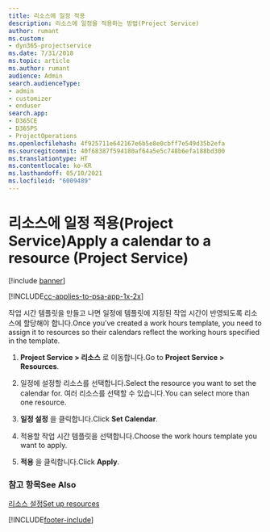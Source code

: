 ```yaml
---
title: 리소스에 일정 적용
description: 리소스에 일정을 적용하는 방법(Project Service)
author: rumant
ms.custom:
- dyn365-projectservice
ms.date: 7/31/2018
ms.topic: article
ms.author: rumant
audience: Admin
search.audienceType:
- admin
- customizer
- enduser
search.app:
- D365CE
- D365PS
- ProjectOperations
ms.openlocfilehash: 4f925711e642167e6b5e8e0cbff7e549d35b2efa
ms.sourcegitcommit: 40f68387f594180af64a5e5c748b6efa188bd300
ms.translationtype: HT
ms.contentlocale: ko-KR
ms.lasthandoff: 05/10/2021
ms.locfileid: "6009489"
---
```

# <a name="apply-a-calendar-to-a-resource-project-service"></a><span data-ttu-id="01d4f-103">리소스에 일정 적용(Project Service)</span><span class="sxs-lookup"><span data-stu-id="01d4f-103">Apply a calendar to a resource (Project Service)</span></span>

[!include [banner](../includes/psa-now-project-operations.md)]

[!INCLUDE[cc-applies-to-psa-app-1x-2x](../includes/cc-applies-to-psa-app-1x-2x.md)]

<span data-ttu-id="01d4f-104">작업 시간 템플릿을 만들고 나면 일정에 템플릿에 지정된 작업 시간이 반영되도록 리소스에 할당해야 합니다.</span><span class="sxs-lookup"><span data-stu-id="01d4f-104">Once you’ve created a work hours template, you need to assign it to resources so their calendars reflect the working hours specified in the template.</span></span>  
  
1.  <span data-ttu-id="01d4f-105">**Project Service > 리소스** 로 이동합니다.</span><span class="sxs-lookup"><span data-stu-id="01d4f-105">Go to **Project Service > Resources**.</span></span>  
  
2.  <span data-ttu-id="01d4f-106">일정에 설정할 리소스를 선택합니다.</span><span class="sxs-lookup"><span data-stu-id="01d4f-106">Select the resource you want to set the calendar for.</span></span> <span data-ttu-id="01d4f-107">여러 리소스를 선택할 수 있습니다.</span><span class="sxs-lookup"><span data-stu-id="01d4f-107">You can select more than one resource.</span></span>  
  
3.  <span data-ttu-id="01d4f-108">**일정 설정** 을 클릭합니다.</span><span class="sxs-lookup"><span data-stu-id="01d4f-108">Click **Set Calendar**.</span></span>  
  
4.  <span data-ttu-id="01d4f-109">적용할 작업 시간 템플릿을 선택합니다.</span><span class="sxs-lookup"><span data-stu-id="01d4f-109">Choose the work hours template you want to apply.</span></span>  
  
5.  <span data-ttu-id="01d4f-110">**적용** 을 클릭합니다.</span><span class="sxs-lookup"><span data-stu-id="01d4f-110">Click **Apply**.</span></span>  
  
### <a name="see-also"></a><span data-ttu-id="01d4f-111">참고 항목</span><span class="sxs-lookup"><span data-stu-id="01d4f-111">See Also</span></span>  
 [<span data-ttu-id="01d4f-112">리소스 설정</span><span class="sxs-lookup"><span data-stu-id="01d4f-112">Set up resources</span></span>](../psa/set-up-resources.md)


[!INCLUDE[footer-include](../includes/footer-banner.md)]